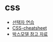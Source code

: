 # css

- [선택자 연습](http://flukeout.github.io/)
- [CSS-cheatsheet](./documents/css-cheatsheet-portrait.pdf)
- [박스모델 참고 자료](https://webzz.tistory.com/668)
